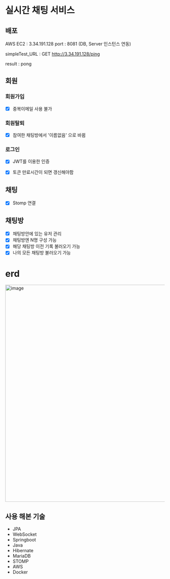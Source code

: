 # 실시간 채팅 서비스

## 배포
AWS EC2 : 3.34.191.128 
port : 8081
(DB, Server 인스턴스 연동)

simpleTest_URL 
: GET http://3.34.191.128/ping

result
: pong


## 회원
### 회원가입
-[x] 중복이메일 사용 불가
### 회원탈퇴
-[x] 참여한 채팅방에서 '이름없음' 으로 바뀜
### 로그인
-[x] JWT를 이용한 인증
-[x] 토큰 만료시간이 되면 갱신해야함


## 채팅
-[x] Stomp 연결

## 채팅방
-[x] 채팅방안에 있는 유저 관리
-[x] 채팅방엔 N명 구성 가능
-[x] 해당 채팅방 이전 기록 불러오기 가능
-[x] 나의 모든 채팅방 불러오기 가능

# erd
<img width="685" alt="image" src="https://user-images.githubusercontent.com/117346927/228537104-79ce4ce3-be0a-44a0-84ee-a748fc4c969f.png">

## 사용 해본 기술
- JPA
- WebSocket
- Springboot
- Java
- Hibernate
- MariaDB
- STOMP
- AWS
- Docker
